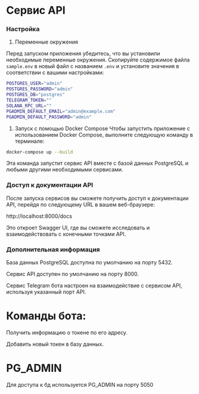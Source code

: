 # Сервис API

### Настройка

1. Переменные окружения

Перед запуском приложения убедитесь, что вы установили необходимые переменные окружения. Скопируйте содержимое файла `sample.env` в новый файл с названием `.env` и установите значения в соответствии с вашими настройками:

```bash
POSTGRES_USER="admin"
POSTGRES_PASSWORD="admin"
POSTGRES_DB="postgres"
TELEGRAM_TOKEN=""
SOLANA_RPC_URL=""
PGADMIN_DEFAULT_EMAIL="admin@example.com"
PGADMIN_DEFAULT_PASSWORD="admin"
```


1. Запуск с помощью Docker Compose
Чтобы запустить приложение с использованием Docker Compose, выполните следующую команду в терминале:

```bash
docker-compose up --build
```

Эта команда запустит сервис API вместе с базой данных PostgreSQL и любыми другими необходимыми сервисами.

### Доступ к документации API
После запуска сервисов вы сможете получить доступ к документации API, перейдя по следующему URL в вашем веб-браузере:

http://localhost:8000/docs

Это откроет Swagger UI, где вы сможете исследовать и взаимодействовать с конечными точками API.

### Дополнительная информация
База данных PostgreSQL доступна по умолчанию на порту 5432.

Сервис API доступен по умолчанию на порту 8000.

Сервис Telegram бота настроен на взаимодействие с сервисом API, используя указанный порт API.

# Команды бота:
Получить информацию о токене по его адресу.

Добавить новый токен в базу данных.


# PG_ADMIN

Для доступа к бд используется PG_ADMIN на порту 5050
